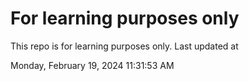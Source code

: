 # For learning purposes only
This repo is for learning purposes only.
Last updated at

Monday, February 19, 2024 11:31:53 AM

